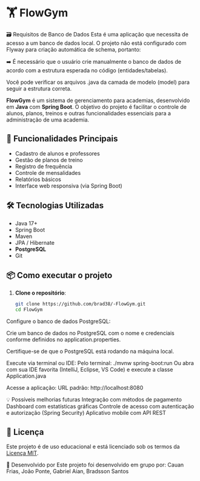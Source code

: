 # 🏋️ FlowGym

🗃️ Requisitos de Banco de Dados
Esta é uma aplicação que necessita de acesso a um banco de dados local.
O projeto não está configurado com Flyway para criação automática de schema, portanto:

➡️ É necessário que o usuário crie manualmente o banco de dados de acordo com a estrutura esperada no código (entidades/tabelas).

Você pode verificar os arquivos .java da camada de modelo (model) para seguir a estrutura correta.

**FlowGym** é um sistema de gerenciamento para academias, desenvolvido em **Java** com **Spring Boot**. O objetivo do projeto é facilitar o controle de alunos, planos, treinos e outras funcionalidades essenciais para a administração de uma academia.

## 🚀 Funcionalidades Principais

- Cadastro de alunos e professores  
- Gestão de planos de treino  
- Registro de frequência  
- Controle de mensalidades  
- Relatórios básicos  
- Interface web responsiva (via Spring Boot)

## 🛠️ Tecnologias Utilizadas

- Java 17+  
- Spring Boot  
- Maven  
- JPA / Hibernate  
- **PostgreSQL**  
- Git
  
## 📦 Como executar o projeto

1. **Clone o repositório**:
   ```bash
   git clone https://github.com/brad38/-FlowGym.git
   cd FlowGym

Configure o banco de dados PostgreSQL:

Crie um banco de dados no PostgreSQL com o nome e credenciais conforme definidos no application.properties.

Certifique-se de que o PostgreSQL está rodando na máquina local.   

Execute via terminal ou IDE:
Pelo terminal:
./mvnw spring-boot:run
Ou abra com sua IDE favorita (IntelliJ, Eclipse, VS Code) e execute a classe Application.java

Acesse a aplicação:
URL padrão: http://localhost:8080


💡 Possíveis melhorias futuras
Integração com métodos de pagamento
Dashboard com estatísticas gráficas
Controle de acesso com autenticação e autorização (Spring Security)
Aplicativo mobile com API REST

## 📄 Licença

Este projeto é de uso educacional e está licenciado sob os termos da [Licença MIT](./LICENSE).

👥 Desenvolvido por
Este projeto foi desenvolvido em grupo por:
Cauan Frias, João Ponte, Gabriel Aian, Bradsson Santos
